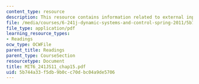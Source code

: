 ```yaml
---
content_type: resource
description: This resource contains information related to external input-output stability.
file: /media/courses/6-241j-dynamic-systems-and-control-spring-2011/5b744a33f5db9b0cc70dbc04a9de5706_MIT6_241JS11_chap15.pdf
file_type: application/pdf
learning_resource_types:
- Readings
ocw_type: OCWFile
parent_title: Readings
parent_type: CourseSection
resourcetype: Document
title: MIT6_241JS11_chap15.pdf
uid: 5b744a33-f5db-9b0c-c70d-bc04a9de5706
---
```

